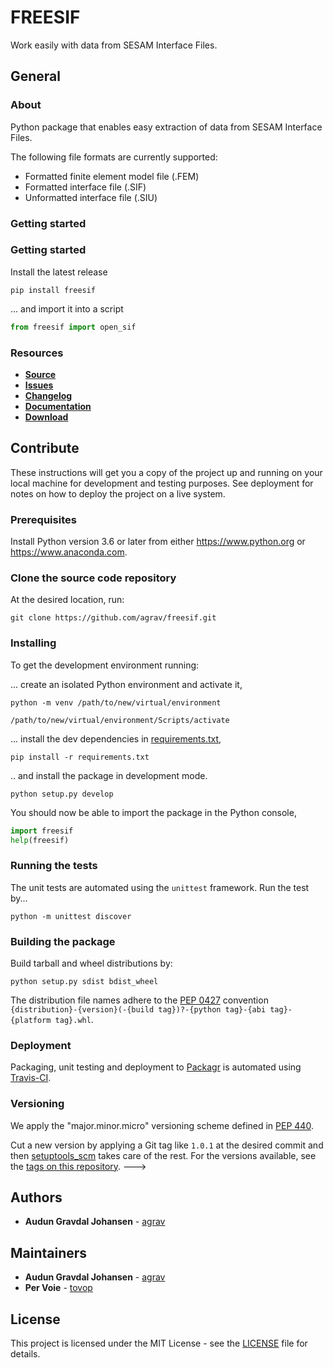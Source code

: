 # FREESIF

Work easily with data from SESAM Interface Files.

## General

### About

Python package that enables easy extraction of data from SESAM Interface Files.

The following file formats are currently supported:

- Formatted finite element model file (.FEM)
- Formatted interface file (.SIF)
- Unformatted interface file (.SIU)

### Getting started

### Getting started

Install the latest release

```console
pip install freesif
```

... and import it into a script

```python
from freesif import open_sif
```

### Resources

* [**Source**](https://github.com/agrav/freesif)
* [**Issues**](https://github.com/agrav/freesif/issues)
* [**Changelog**](https://github.com/agrav/freesif/releases)
* [**Documentation**](https://github.com/agrav/freesif/blob/master/README.md)
* [**Download**](https://pypi.org/project/freesif/)

## Contribute

These instructions will get you a copy of the project up and running on your local machine for development and testing
purposes. See deployment for notes on how to deploy the project on a live system.

### Prerequisites

Install Python version 3.6 or later from either https://www.python.org or https://www.anaconda.com.

### Clone the source code repository

At the desired location, run:

```git clone https://github.com/agrav/freesif.git```

### Installing

To get the development environment running:

... create an isolated Python environment and activate it,

```console
python -m venv /path/to/new/virtual/environment

/path/to/new/virtual/environment/Scripts/activate
```

... install the dev dependencies in [requirements.txt](requirements.txt),

```console
pip install -r requirements.txt
```

.. and install the package in development mode.

```console
python setup.py develop
```

You should now be able to import the package in the Python console,

```python
import freesif
help(freesif)
```

### Running the tests

The unit tests are automated using the `unittest` framework. Run the test by...

```console
python -m unittest discover
```

### Building the package

Build tarball and wheel distributions by:

```console
python setup.py sdist bdist_wheel
```

The distribution file names adhere to the [PEP 0427](https://www.python.org/dev/peps/pep-0427/#file-name-convention)
convention `{distribution}-{version}(-{build tag})?-{python tag}-{abi tag}-{platform tag}.whl`.

<!---
### Building the documentation

The html documentation is build using [Sphinx](http://www.sphinx-doc.org/en/master)

```console
sphinx-build -b html docs\source docs\_build
```
--->

### Deployment
Packaging, unit testing and deployment to [Packagr](https://app.packagr.app) is automated using
[Travis-CI](https://travis-ci.com).

### Versioning

We apply the "major.minor.micro" versioning scheme defined in [PEP 440](https://www.python.org/dev/peps/pep-0440/).

Cut a new version by applying a Git tag like `1.0.1` at the desired commit and then
[setuptools_scm](https://github.com/pypa/setuptools_scm/#setup-py-usage) takes care of the rest. For the versions
available, see the [tags on this repository](https://github.com/agrav/freesif/tags).
--->

## Authors

* **Audun Gravdal Johansen** - [agrav](https://github.com/agrav)

## Maintainers

* **Audun Gravdal Johansen** - [agrav](https://github.com/agrav)
* **Per Voie** - [tovop](https://github.com/tovop)

## License

This project is licensed under the MIT License - see the [LICENSE](LICENSE) file for details.

